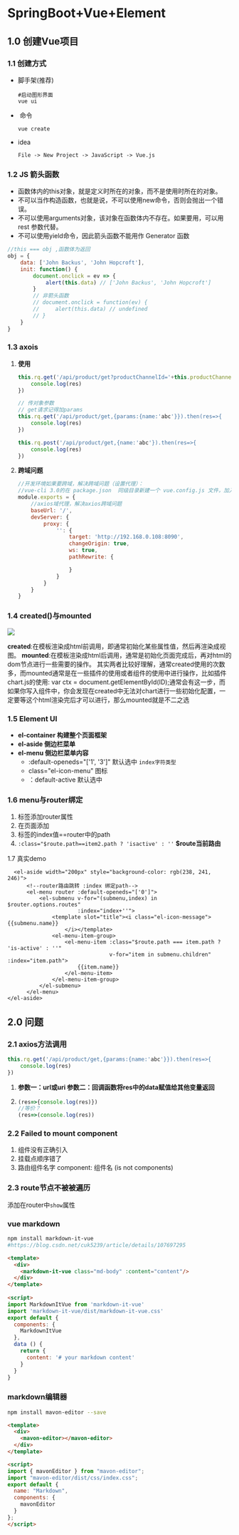 # SpringBoot+Vue+Element

## 1.0 创建Vue项目

### 1.1 创建方式

- 脚手架(推荐)

  ```shell
  #启动图形界面
  vue ui
  ```

- ​     命令

  ```shell
  vue create
  ```

- idea

  ```
  File -> New Project -> JavaScript -> Vue.js
  ```

  

### 1.2 JS 箭头函数

- 函数体内的this对象，就是定义时所在的对象，而不是使用时所在的对象。
- 不可以当作构造函数，也就是说，不可以使用new命令，否则会抛出一个错误。
- 不可以使用arguments对象，该对象在函数体内不存在。如果要用，可以用 rest 参数代替。
- 不可以使用yield命令，因此箭头函数不能用作 Generator 函数

```js
//this === obj ,函数体为返回
obj = {
    data: ['John Backus', 'John Hopcroft'],
    init: function() {
        document.onclick = ev => {
            alert(this.data) // ['John Backus', 'John Hopcroft']
        }
        // 非箭头函数
        // document.onclick = function(ev) {
        //     alert(this.data) // undefined
        // }
    }
}
```

### 1.3 axois

1. **使用**

   ```js
   this.rq.get('/api/product/get?productChannelId='+this.productChannelId).then(res=>{
       console.log(res)
   })
   
   // 传对象参数
   // get请求记得加params
   this.rq.get('/api/product/get,{params:{name:'abc'}}).then(res=>{
       console.log(res)
   })
   
   this.rq.post('/api/product/get,{name:'abc'}).then(res=>{
       console.log(res)
   })
   ```

   

2. **跨域问题**

   ```js
   //开发环境如果要跨域，解决跨域问题（设置代理）：
   //vue-cli 3.0的在 package.json  同级目录新建一个 vue.config.js 文件，加入下面代码，其他版本找到配置文件的devServer加入代码
   module.exports = {
       //axios域代理，解决axios跨域问题
       baseUrl: '/',
       devServer: {
           proxy: {
               '': {
                   target: 'http://192.168.0.108:8090',
                   changeOrigin: true,
                   ws: true,
                   pathRewrite: {
   
                   }
               }
           }
       }
   }
   
   ```

   

### 1.4 created()与mounted

![](C:\Users\Administrator\Desktop\note\SpringBoot+Vue+Element\20170919221428421.png)

**created**:在模板渲染成html前调用，即通常初始化某些属性值，然后再渲染成视图。
**mounted**:在模板渲染成html后调用，通常是初始化页面完成后，再对html的dom节点进行一些需要的操作。
其实两者比较好理解，通常created使用的次数多，而mounted通常是在一些插件的使用或者组件的使用中进行操作，比如插件chart.js的使用: var ctx = document.getElementById(ID);通常会有这一步，而如果你写入组件中，你会发现在created中无法对chart进行一些初始化配置，一定要等这个html渲染完后才可以进行，那么mounted就是不二之选

### 1.5 Element UI

- **el-container 构建整个页面框架**
- **el-aside 侧边栏菜单**
- **el-menu 侧边栏菜单内容**
  - :default-openeds="['1', '3']" 默认选中 `index字符类型`
  - class="el-icon-menu" 图标
  - ：default-active 默认选中

### 1.6 menu与router绑定

1. <el-menu>标签添加router属性
2. 在页面添加<router-view>
3. <el-menu-item>标签的index值==router中的path
4. `:class="$route.path==item2.path ? 'isactive' : ''`  **$route当前路由**

1.7 真实demo

```vue
  <el-aside width="200px" style="background-color: rgb(238, 241, 246)">
      <!--router路由跳转 :index 绑定path-->
      <el-menu router :default-openeds="['0']">
          <el-submenu v-for="(submenu,index) in $router.options.routes"
                      :index="index+''">
              <template slot="title"><i class="el-icon-message"> {{submenu.name}}
                  </i></template>
              <el-menu-item-group>
                  <el-menu-item :class="$route.path === item.path ? 'is-active' : ''" 
                                v-for="item in submenu.children" :index="item.path">
                      {{item.name}}
                  </el-menu-item>
              </el-menu-item-group>
          </el-submenu>
      </el-menu>
</el-aside>

```



## 2.0 问题

### 2.1 axios方法调用

```js
this.rq.get('/api/product/get,{params:{name:'abc'}}).then(res=>{
    console.log(res)
})
```

1. **参数一：url或uri 参数二：回调函数将res中的data赋值给其他变量返回**

2. ```js
   (res=>{console.log(res)})
   //等价？
   (res=>(console.log(res))
   ```

### 2.2 Failed to mount component

1. 组件没有正确引入
2. 挂载点顺序错了
3. 路由组件名字 component: 组件名 (is not components)

### 2.3 route节点不被被遍历

添加在router中`show`属性



### vue markdown 

```bash
npm install markdown-it-vue
#https://blog.csdn.net/cuk5239/article/details/107697295

```

```html
<template>
  <div>
    <markdown-it-vue class="md-body" :content="content"/>
  </div>
</template>
 
<script>
import MarkdownItVue from 'markdown-it-vue'
import 'markdown-it-vue/dist/markdown-it-vue.css'
export default {
  components: {
    MarkdownItVue
  },
  data () {
    return {
      content: '# your markdown content'
    }
  }
}
```

### markdown编辑器

```bash
npm install mavon-editor --save

```

```html
<template>
  <div>
    <mavon-editor></mavon-editor>
  </div>
</template>

<script>
import { mavonEditor } from "mavon-editor";
import "mavon-editor/dist/css/index.css";
export default {
  name: "Markdown",
  components: {
    mavonEditor
  }
};
</script>
```

